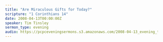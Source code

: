```yaml
---
title: "Are Miraculous Gifts for Today?"
scripture: "1 Corinthians 14"
date: 2008-04-13T00:00:00Z
speaker: Tim Tinsley
sermon_type: evening
audio: https://pcpceveningsermons.s3.amazonaws.com/2008-04-13_evening_tinsley.mp3 
---
```



